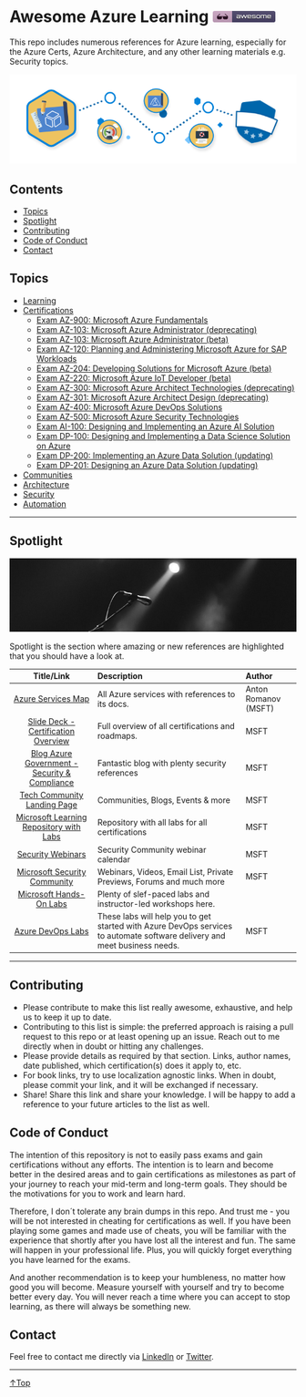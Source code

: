 # Awesome Azure Learning [![Awesome](./img/awesome.png)](https://github.com/sindresorhus/awesome)
This repo includes numerous references for Azure learning, especially for the Azure Certs, Azure Architecture, and any other learning materials e.g. Security topics.

![Learn](/img/learn.png)

## Contents
- [Topics](#topics)
- [Spotlight](#spotlight)
- [Contributing](#contributing)
- [Code of Conduct](#code-of-conduct)
- [Contact](#contact)

## Topics
- [Learning](./topics/learning.md)
- [Certifications](./topics/certifications/certifications.md)
  - [Exam AZ-900: Microsoft Azure Fundamentals](az-900.md)
  - [Exam AZ-103: Microsoft Azure Administrator (deprecating)](az-103.md)
  - [Exam AZ-103: Microsoft Azure Administrator (beta)](az-103.md)
  - [Exam AZ-120: Planning and Administering Microsoft Azure for SAP Workloads](az-120.md)
  - [Exam AZ-204: Developing Solutions for Microsoft Azure (beta)](az-204.md)
  - [Exam AZ-220: Microsoft Azure IoT Developer (beta)](az-220.md)
  - [Exam AZ-300: Microsoft Azure Architect Technologies (deprecating)](az-300.md)
  - [Exam AZ-301: Microsoft Azure Architect Design (deprecating)](az-301.md)
  - [Exam AZ-400: Microsoft Azure DevOps Solutions](az-400.md)
  - [Exam AZ-500: Microsoft Azure Security Technologies](az-500.md)
  - [Exam AI-100: Designing and Implementing an Azure AI Solution](ai-100.md)
  - [Exam DP-100: Designing and Implementing a Data Science Solution on Azure](dp-100.md)
  - [Exam DP-200: Implementing an Azure Data Solution (updating)](dp-200.md)
  - [Exam DP-201: Designing an Azure Data Solution (updating)](dp-201.md)
- [Communities](./topics/communities.md)
- [Architecture](./topics/architecture.md)
- [Security](./topics/security.md)
- [Automation](./topics/automation.md)

______

## Spotlight

![Learn](/img/spotlight.png)

Spotlight is the section where amazing or new references are highlighted that you should have a look at.

|                                               Title/Link                                                | Description                                                                                                               | Author               |
| :-----------------------------------------------------------------------------------------------------: | :------------------------------------------------------------------------------------------------------------------------ | :------------------- |
|                        [Azure Services Map](https://aka.ms/azure-services-map/)                         | All Azure services with references to its docs.                                                                           | Anton Romanov (MSFT) |
| [Slide Deck - Certification Overview](https://query.prod.cms.rt.microsoft.com/cms/api/am/binary/RWtQJJ) | Full overview of all certifications and roadmaps.                                                                         | MSFT                 |
|        [Blog Azure Government - Security & Compliance](https://devblogs.microsoft.com/azuregov/)        | Fantastic blog with plenty security references                                                                            | MSFT                 |
|                   [Tech Community Landing Page](https://techcommunity.microsoft.com/)                   | Communities, Blogs, Events & more                                                                                         | MSFT                 |
|             [Microsoft Learning Repository with Labs](https://github.com/MicrosoftLearning)             | Repository with all labs for all certifications                                                                           | MSFT                 |
|                          [Security Webinars](https://aka.ms/SecurityWebinars)                           | Security Community webinar calendar                                                                                       | MSFT                 |
|                    [Microsoft Security Community](https://aka.ms/SecurityCommunity)                     | Webinars, Videos, Email List, Private Previews, Forums and much more                                                      | MSFT                 |
|                    [Microsoft Hands-On Labs](https://www.microsoft.com/handsonlabs/)                    | Plenty of slef-paced labs and instructor-led workshops here.                                                              |
|                          [Azure DevOps Labs](https://www.azuredevopslabs.com/)                          | These labs will help you to get started with Azure DevOps services to automate software delivery and meet business needs. | MSFT                 |

______

## Contributing
- Please contribute to make this list really awesome, exhaustive, and help us to keep it up to date.
- Contributing to this list is simple: the preferred approach is raising a pull request to this repo or at least opening up an issue. Reach out to me directly when in doubt or hitting any challenges.
- Please provide details as required by that section.  Links, author names, date published, which certification(s) does it apply to, etc.
- For book links, try to use localization agnostic links. When in doubt, please commit your link, and it will be exchanged if necessary.
- Share! Share this link and share your knowledge. I will be happy to add a reference to your future articles to the list as well.

## Code of Conduct
The intention of this repository is not to easily pass exams and gain certifications without any efforts. The intention is to learn and become better in the desired areas and to gain certifications as milestones as part of your journey to reach your mid-term and long-term goals. They should be the motivations for you to work and learn hard.

Therefore, I don´t tolerate any brain dumps in this repo. And trust me - you will be not interested in cheating for certifications as well. If you have been playing some games and made use of cheats, you will be familiar with the experience that shortly after you have lost all the interest and fun. The same will happen in your professional life. Plus, you will quickly forget everything you have learned for the exams.

And another recommendation is to keep your humbleness, no matter how good you will become. Measure yourself with yourself and try to become better every day. You will never reach a time where you can accept to stop learning, as there will always be something new.

## Contact
Feel free to contact me directly via [LinkedIn](https://www.linkedin.com/in/daviddasneves/) or [Twitter](https://twitter.com/david_das_neves).

___
 <a href="#top" title="Back to the top.">↑Top</a>